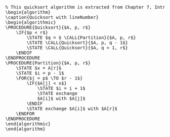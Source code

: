 <pre class="pseudocode" lineNumber="true">
% This quicksort algorithm is extracted from Chapter 7, Introduction to Algorithms (3rd edition)
\begin{algorithm}
\caption{Quicksort with lineNumber}
\begin{algorithmic}
\PROCEDURE{Quicksort}{$A, p, r$}
    \IF{$p < r$} 
        \STATE $q = $ \CALL{Partition}{$A, p, r$}
        \STATE \CALL{Quicksort}{$A, p, q - 1$}
        \STATE \CALL{Quicksort}{$A, q + 1, r$}
    \ENDIF
\ENDPROCEDURE
\PROCEDURE{Partition}{$A, p, r$}
    \STATE $x = A[r]$
    \STATE $i = p - 1$
    \FOR{$j = p$ \TO $r - 1$}
        \IF{$A[j] < x$}
            \STATE $i = i + 1$
            \STATE exchange
            $A[i]$ with $A[j]$
        \ENDIF
        \STATE exchange $A[i]$ with $A[r]$
    \ENDFOR
\ENDPROCEDURE
\end{algorithmic}
\end{algorithm}
</pre>